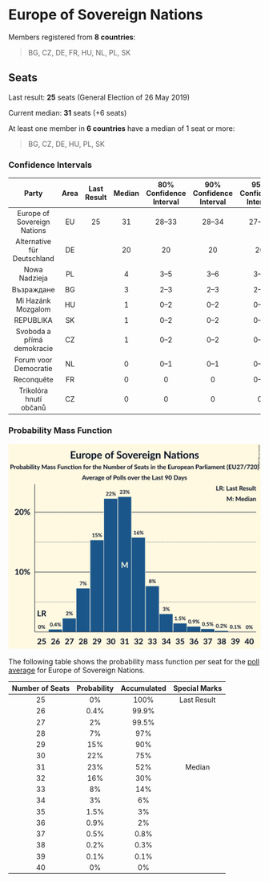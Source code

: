 # Europe of Sovereign Nations

Members registered from **8 countries**:

> BG, CZ, DE, FR, HU, NL, PL, SK

## Seats

Last result: **25** seats (General Election of 26 May 2019)

Current median: **31** seats (+6 seats)

At least one member in **6 countries** have a median of 1 seat or more:

> BG, CZ, DE, HU, PL, SK

### Confidence Intervals

| Party | Area | Last Result | Median | 80% Confidence Interval | 90% Confidence Interval | 95% Confidence Interval | 99% Confidence Interval |
|:-----:|:----:|:-----------:|:------:|:-----------------------:|:-----------------------:|:-----------------------:|:-----------------------:|
| Europe of Sovereign Nations | EU | 25 | 31 | 28–33 | 28–34 | 27–35 | 27–37 |
| Alternative für Deutschland | DE | | 20 | 20 | 20 | 20 | 20 |
| Nowa Nadzieja | PL | | 4 | 3–5 | 3–6 | 3–6 | 2–6 |
| Възраждане | BG | | 3 | 2–3 | 2–3 | 2–3 | 2–4 |
| Mi Hazánk Mozgalom | HU | | 1 | 0–2 | 0–2 | 0–2 | 0–2 |
| REPUBLIKA | SK | | 1 | 0–2 | 0–2 | 0–2 | 0–2 |
| Svoboda a přímá demokracie | CZ | | 1 | 0–2 | 0–2 | 0–3 | 0–3 |
| Forum voor Democratie | NL | | 0 | 0–1 | 0–1 | 0–1 | 0–1 |
| Reconquête | FR | | 0 | 0 | 0 | 0–4 | 0–5 |
| Trikolóra hnutí občanů | CZ | | 0 | 0 | 0 | 0 | 0 |

### Probability Mass Function

![Graph with seats probability mass function not yet produced](average-2025-03-31-seats-pmf-europeofsovereignnations.png "Seats Probability Mass Function")

The following table shows the probability mass function per seat for the [poll average](average-2025-03-31.html) for Europe of Sovereign Nations.

| Number of Seats | Probability | Accumulated | Special Marks |
|:---------------:|:-----------:|:-----------:|:-------------:|
| 25 | 0% | 100% | Last Result |
| 26 | 0.4% | 99.9% |  |
| 27 | 2% | 99.5% |  |
| 28 | 7% | 97% |  |
| 29 | 15% | 90% |  |
| 30 | 22% | 75% |  |
| 31 | 23% | 52% | Median |
| 32 | 16% | 30% |  |
| 33 | 8% | 14% |  |
| 34 | 3% | 6% |  |
| 35 | 1.5% | 3% |  |
| 36 | 0.9% | 2% |  |
| 37 | 0.5% | 0.8% |  |
| 38 | 0.2% | 0.3% |  |
| 39 | 0.1% | 0.1% |  |
| 40 | 0% | 0% |  |


